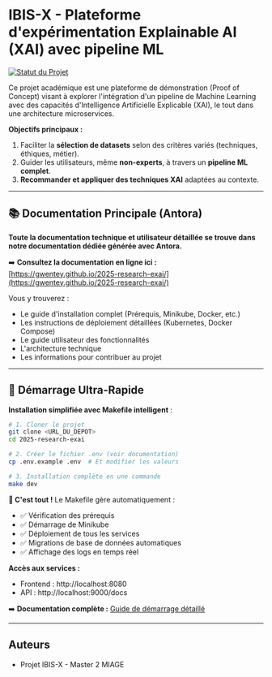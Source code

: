 # IBIS-X - Plateforme d'expérimentation Explainable AI (XAI) avec pipeline ML

[![Statut du Projet](https://img.shields.io/badge/statut-Proof%20of%20Concept%20(PoC)-blue)](https://github.com/votre-organisation/2025-research-exai) <!-- Optionnel: Mettez à jour le lien si public -->

Ce projet académique est une plateforme de démonstration (Proof of Concept) visant à explorer l'intégration d'un pipeline de Machine Learning avec des capacités d'Intelligence Artificielle Explicable (XAI), le tout dans une architecture microservices.

**Objectifs principaux :**
1.  Faciliter la **sélection de datasets** selon des critères variés (techniques, éthiques, métier).
2.  Guider les utilisateurs, même **non-experts**, à travers un **pipeline ML complet**.
3.  **Recommander et appliquer des techniques XAI** adaptées au contexte.

---

## 📚 Documentation Principale (Antora)

**Toute la documentation technique et utilisateur détaillée se trouve dans notre documentation dédiée générée avec Antora.**

➡️ **Consultez la documentation en ligne ici :** [https://gwentey.github.io/2025-research-exai/](https://gwentey.github.io/2025-research-exai/)

Vous y trouverez :
- Le guide d'installation complet (Prérequis, Minikube, Docker, etc.)
- Les instructions de déploiement détaillées (Kubernetes, Docker Compose)
- Le guide utilisateur des fonctionnalités
- L'architecture technique
- Les informations pour contribuer au projet

---

## 🚀 Démarrage Ultra-Rapide

**Installation simplifiée avec Makefile intelligent** :

```bash
# 1. Cloner le projet
git clone <URL_DU_DEPOT>
cd 2025-research-exai

# 2. Créer le fichier .env (voir documentation)
cp .env.example .env  # Et modifier les valeurs

# 3. Installation complète en une commande
make dev
```

**🎯 C'est tout !** Le Makefile gère automatiquement :
- ✅ Vérification des prérequis
- ✅ Démarrage de Minikube
- ✅ Déploiement de tous les services
- ✅ Migrations de base de données automatiques
- ✅ Affichage des logs en temps réel

**Accès aux services :**
- Frontend : http://localhost:8080
- API : http://localhost:9000/docs

➡️ **Documentation complète :** [Guide de démarrage détaillé](https://gwentey.github.io/2025-research-exai/)

---

## Auteurs

- Projet IBIS-X - Master 2 MIAGE
